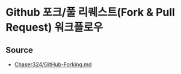 # Github 포크/풀 리퀘스트(Fork & Pull Request) 워크플로우

## Source
- [Chaser324/GitHub-Forking.md](https://gist.github.com/Chaser324/ce0505fbed06b947d962)
